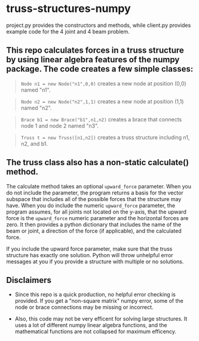 # truss-structures-numpy

project.py provides the constructors and methods, while client.py provides example code for the 4 joint and 4 beam problem.

## This repo calculates forces in a truss structure by using linear algebra features of the numpy package. The code creates a few simple classes:

> `Node n1 = new Node("n1",0,0)` creates a new node at position (0,0) named "n1".

> `Node n2 = new Node("n2",1,1)` creates a new node at position (1,1) named "n2".

> `Brace b1 = new Brace("b1",n1,n2)` creates a brace that connects node 1 and node 2 named "n3".

> `Truss t = new Truss([n1,n2])` creates a truss structure including n1, n2, and b1.

## The truss class also has a non-static calculate() method.

The calculate method takes an optional `upward_force` parameter. When you do not include the parameter, the program returns a basis for the vector subspace that includes all of the possible forces that the structure may have. When you do include the numeric `upward_force` parameter, the program assumes, for all joints not located on the y-axis, that the upward force is the `upward_force` numeric parameter and the horizontal forces are zero. It then provides a python dictionary that includes the name of the beam or joint, a direction of the force (if applicable), and the calculated force. 

If you include the upward force parameter, make sure that the truss structure has exactly one solution. Python will throw unhelpful error messages at you if you provide a structure with multiple or no solutions.

## Disclaimers

* Since this repo is a quick production, no helpful error checking is provided. If you get a "non-square matrix" numpy error, some of the node or brace connections may be missing or incorrect.

* Also, this code may not be very efficent for solving large structures. It uses a lot of different numpy linear algebra functions, and the mathematical functions are not collapsed for maximum efficency.



